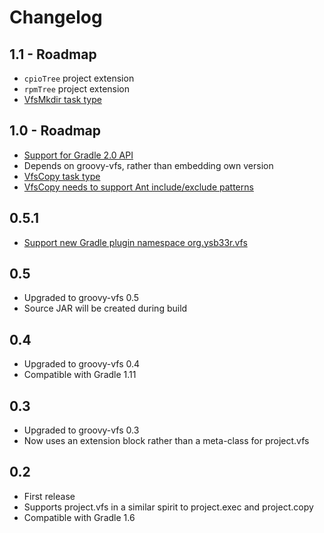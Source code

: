 # Changelog

## 1.1 - Roadmap
+ `cpioTree` project extension
+ `rpmTree` project extension
+ [VfsMkdir task type](https://github.com/ysb33r/groovy-vfs/issues/43)

## 1.0 - Roadmap
+ [Support for Gradle 2.0 API](https://github.com/ysb33r/groovy-vfs/issues/30)
+ Depends on groovy-vfs, rather than embedding own version
+ [VfsCopy task type](https://github.com/ysb33r/groovy-vfs/issues/43)
+ [VfsCopy needs to support Ant include/exclude patterns](https://github.com/ysb33r/groovy-vfs/issues/47)

## 0.5.1
+ [Support new Gradle plugin namespace org.ysb33r.vfs](https://github.com/ysb33r/groovy-vfs/issues/31)

## 0.5
+ Upgraded to groovy-vfs 0.5
+ Source JAR will be created during build

## 0.4
+ Upgraded to groovy-vfs 0.4
+ Compatible with Gradle 1.11

## 0.3
+ Upgraded to groovy-vfs 0.3
+ Now uses an extension block rather than a meta-class for project.vfs

## 0.2
+ First release
+ Supports project.vfs in a similar spirit to project.exec and project.copy
+ Compatible with Gradle 1.6